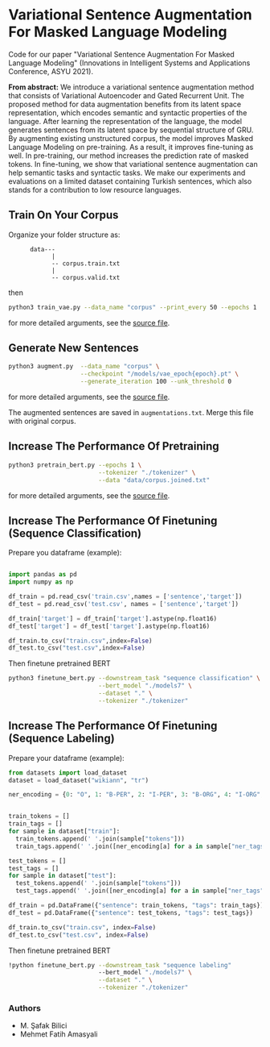 # Variational Sentence Augmentation For Masked Language Modeling

Code for our paper "Variational Sentence Augmentation For Masked Language Modeling" (Innovations in Intelligent Systems and Applications Conference, ASYU 2021). 

**From abstract:** We introduce a variational sentence augmentation method that consists of Variational Autoencoder and Gated Recurrent Unit. The proposed method for data augmentation benefits from its latent space representation, which encodes semantic and syntactic properties of the language. After learning the representation of the language, the model generates sentences from its latent space by sequential structure of GRU. By augmenting existing unstructured corpus, the model improves Masked Language Modeling on pre-training. As a result, it improves fine-tuning as well. In pre-training, our method increases the prediction rate of masked tokens. In fine-tuning, we show that variational sentence augmentation can help semantic tasks and syntactic tasks. We make our experiments and evaluations on a limited dataset containing Turkish sentences, which also stands for a contribution to low resource languages.

## Train On Your Corpus
Organize your folder structure as:
```
      data---
            |
            -- corpus.train.txt
            |
            -- corpus.valid.txt
```

then
      
```bash
python3 train_vae.py --data_name "corpus" --print_every 50 --epochs 1
```

for more detailed arguments, see the [source file](https://github.com/safakkbilici/Variational-Sentence-Augmentation-For-Masked-Language-Modeling/blob/main/train_vae.py).

## Generate New Sentences

```bash
python3 augment.py  --data_name "corpus" \
                    --checkpoint "/models/vae_epoch{epoch}.pt" \
                    --generate_iteration 100 --unk_threshold 0
```
for more detailed arguments, see the [source file](https://github.com/safakkbilici/Variational-Sentence-Augmentation-For-Masked-Language-Modeling/blob/main/augment.py).

The augmented sentences are saved in ```augmentations.txt```. Merge this file with original corpus.


## Increase The Performance Of Pretraining

```bash
python3 pretrain_bert.py --epochs 1 \
                         --tokenizer "./tokenizer" \
                         --data "data/corpus.joined.txt"
```
for more detailed arguments, see the [source file](https://github.com/safakkbilici/Variational-Sentence-Augmentation-For-Masked-Language-Modeling/blob/main/pretrain_bert.py).

## Increase The Performance Of Finetuning (Sequence Classification)

Prepare you dataframe (example):

```python

import pandas as pd
import numpy as np

df_train = pd.read_csv('train.csv',names = ['sentence','target'])
df_test = pd.read_csv('test.csv', names = ['sentence','target'])

df_train['target'] = df_train['target'].astype(np.float16)
df_test['target'] = df_test['target'].astype(np.float16)

df_train.to_csv("train.csv",index=False)
df_test.to_csv("test.csv",index=False)
```

Then finetune pretrained BERT

```bash
python3 finetune_bert.py --downstream_task "sequence classification" \
                         --bert_model "./models7" \
                         --dataset "." \
                         --tokenizer "./tokenizer"
```
## Increase The Performance Of Finetuning (Sequence Labeling)

Prepare your dataframe (example):

```python
from datasets import load_dataset
dataset = load_dataset("wikiann", "tr")

ner_encoding = {0: "O", 1: "B-PER", 2: "I-PER", 3: "B-ORG", 4: "I-ORG", 5: "B-LOC", 6: "I-LOC"}


train_tokens = []
train_tags = []
for sample in dataset["train"]:
  train_tokens.append(' '.join(sample["tokens"]))
  train_tags.append(' '.join([ner_encoding[a] for a in sample["ner_tags"]]))

test_tokens = []
test_tags = []
for sample in dataset["test"]:
  test_tokens.append(' '.join(sample["tokens"]))
  test_tags.append(' '.join([ner_encoding[a] for a in sample["ner_tags"]]))

df_train = pd.DataFrame({"sentence": train_tokens, "tags": train_tags})
df_test = pd.DataFrame({"sentence": test_tokens, "tags": test_tags})

df_train.to_csv("train.csv", index=False)
df_test.to_csv("test.csv", index=False)
```

Then finetune pretrained BERT

```bash
!python finetune_bert.py --downstream_task "sequence labeling" 
                         --bert_model "./models7" \
                         --dataset "." \
                         --tokenizer "./tokenizer"
```

### Authors

- M. Şafak Bilici
- Mehmet Fatih Amasyali
